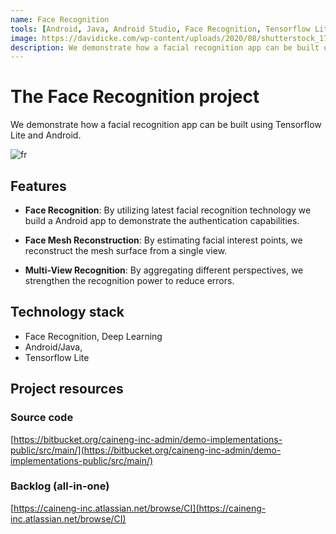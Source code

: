 ```yaml
---
name: Face Recognition
tools: [Android, Java, Android Studio, Face Recognition, Tensorflow Lite, Deep Learning]
image: https://davidicke.com/wp-content/uploads/2020/08/shutterstock_1737097196-scaled.jpg
description: We demonstrate how a facial recognition app can be built using Tensorflow Lite and Android.
---
```


# The Face Recognition project
We demonstrate how a facial recognition app can be built using Tensorflow Lite and Android.

![fr](https://davidicke.com/wp-content/uploads/2020/08/shutterstock_1737097196-scaled.jpg)

## Features

* **Face Recognition**: By utilizing latest facial recognition technology we build a Android app to demonstrate the authentication capabilities.

* **Face Mesh Reconstruction**: By estimating facial interest points, we reconstruct the mesh surface from a single view.

* **Multi-View Recognition**: By aggregating different perspectives, we strengthen the recognition power to reduce errors.

## Technology stack

* Face Recognition, Deep Learning
* Android/Java,
* Tensorflow Lite

## Project resources

### Source code

[https://bitbucket.org/caineng-inc-admin/demo-implementations-public/src/main/](https://bitbucket.org/caineng-inc-admin/demo-implementations-public/src/main/)

### Backlog (all-in-one)

[https://caineng-inc.atlassian.net/browse/CI](https://caineng-inc.atlassian.net/browse/CI)